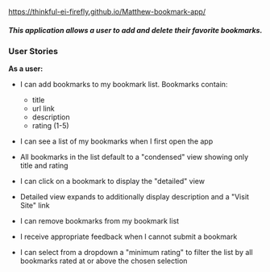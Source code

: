https://thinkful-ei-firefly.github.io/Matthew-bookmark-app/

##### This application allows a user to add and delete their favorite bookmarks.

### User Stories

**As a user:**

- I can add bookmarks to my bookmark list. Bookmarks contain:

  - title
  - url link
  - description
  - rating (1-5)

- I can see a list of my bookmarks when I first open the app

- All bookmarks in the list default to a "condensed" view showing only title and rating

- I can click on a bookmark to display the "detailed" view

- Detailed view expands to additionally display description and a "Visit Site" link

- I can remove bookmarks from my bookmark list

- I receive appropriate feedback when I cannot submit a bookmark

- I can select from a dropdown a "minimum rating" to filter the list by all bookmarks rated at or above the chosen selection

